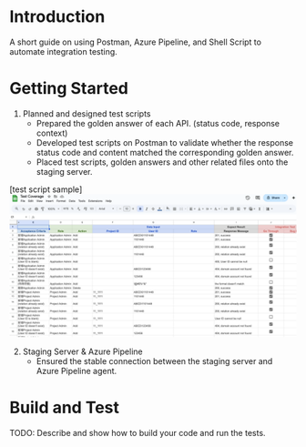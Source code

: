 # Introduction 
A short guide on using Postman, Azure Pipeline, and Shell Script to automate integration testing.

# Getting Started
1) Planned and designed test scripts
    * Prepared the golden answer of each API. (status code, response context)
    * Developed test scripts on Postman to validate whether the response status code and content matched the corresponding golden answer.
    * Placed test scripts, golden answers and other related files onto the staging server.

[test script sample]
![image](https://github.com/twqunnieliang/shiba-integration-testing/blob/main/image/test-coverage.png)

2) Staging Server & Azure Pipeline
    * Ensured the stable connection between the staging server and Azure Pipeline agent.

# Build and Test
TODO: Describe and show how to build your code and run the tests. 
